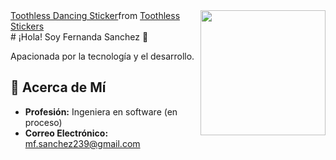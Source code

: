 <img align='right' src='https://user-images.githubusercontent.com/5713670/87202985-820dcb80-c2b6-11ea-9f56-7ec461c497c3.gif' width='200'>
<div class="tenor-gif-embed" data-postid="16836005182890693702" data-share-method="host" data-aspect-ratio="1.2029" data-width="100%"><a href="https://tenor.com/view/toothless-dancing-dance-dragon-party-gif-16836005182890693702">Toothless Dancing Sticker</a>from <a href="https://tenor.com/search/toothless-stickers">Toothless Stickers</a></div> <script type="text/javascript" async src="https://tenor.com/embed.js"></script>
# ¡Hola! Soy Fernanda Sanchez 👋

Apacionada por la tecnología y el desarrollo. 

## 🚀 Acerca de Mí

- **Profesión:** Ingeniera en software (en proceso)
- **Correo Electrónico:** mf.sanchez239@gmail.com




